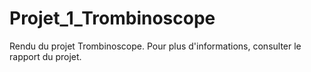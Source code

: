 # Projet_1_Trombinoscope

Rendu du projet Trombinoscope.
Pour plus d'informations, consulter le rapport du projet.
